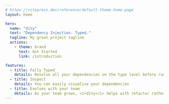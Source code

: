 ```yaml
---
# https://vitepress.dev/reference/default-theme-home-page
layout: home

hero:
  name: "dity"
  text: "Dependency Injection. Typed."
  tagline: My great project tagline
  actions:
    - theme: brand
      text: Get Started
      link: /introduction

features:
  - title: Fully Typed
    details: Resolve all your dependencies on the type level before runtime
  - title: Inspect
    details: You can easily visualise your dependencies
  - title: Evolves with your team
    details: As your team grows, <i>dity</i> helps with refactor rather than becoming a bottleneck
---
```


